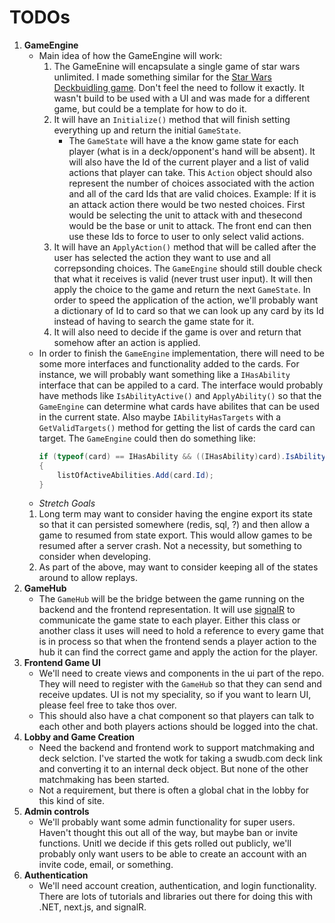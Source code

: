 # TODOs
1. **GameEngine**
   * Main idea of how the GameEngine will work:
     1. The GameEnine will encapsulate a single game of star wars unlimited. I made something similar for the [Star Wars Deckbuidling game](https://github.com/kleer1/swdb/blob/main/Game/SWDBGame.cs). Don't feel the need to follow it exactly. It wasn't build to be used with a UI and was made for a different game, but could be a template for how to do it.
     2. It will have an `Initialize()` method that will finish setting everything up and return the initial `GameState`.
        * The `GameState` will have a the know game state for each player (what is in a deck/opponent's hand will be absent). It will also have the Id of the current player and a list of valid actions that player can take. This `Action` object should also represent the number of choices associated with the action and all of the card Ids that are valid choices. Example: If it is an attack action there would be two nested choices. First would be selecting the unit to attack with and thesecond would be the base or unit to attack. The front end can then use these Ids to force to user to only select valid actions. 
     4. It will have an `ApplyAction()` method that will be called after the user has selected the action they want to use and all correpsonding choices. The `GameEngine` should still double check that what it receives is valid (never trust user input). It will then apply the choice to the game and return the next `GameState`. In order to speed the application of the action, we'll probably want a dictionary of Id to card so that we can look up any card by its Id instead of having to search the game state for it. 
     5. It will also need to decide if the game is over and return that somehow after an action is applied.
   * In order to finish the `GameEngine` implementation, there will  need to be some more interfaces and functionality added to the cards. For instance, we will probably want something like a `IHasAbility` interface that can be appiled to a card. The interface would probably have methods like `IsAbilityActive()` and `ApplyAbility()` so that the `GameEngine` can determine what cards have abilites that can be used in the current state. Also maybe `IAbilityHasTargets` with a `GetValidTargets()` method for getting the list of cards the card can target. The `GameEngine` could then do something like:
      ```csharp
      if (typeof(card) == IHasAbility && ((IHasAbility)card).IsAbilityActive())
      {
          listOfActiveAbilities.Add(card.Id);
      }
      ```
   * _Stretch Goals_
    1. Long term may want to consider having the engine export its state so that it can persisted somewhere (redis, sql, ?) and then allow a game to resumed from state export. This would allow games to be resumed after a server crash. Not a necessity, but something to consider when developing.
    2. As part of the above, may want to consider keeping all of the states around to allow replays.
2. **GameHub**
   * The `GameHub` will be the bridge between the game running on the backend and the frontend representation. It will use [signalR](https://learn.microsoft.com/en-us/aspnet/signalr/overview/getting-started/introduction-to-signalr) to communicate the game state to each player. Either this class or another class it uses will need to hold a reference to every game that is in process so that when the frontend sends a player action to the hub it can find the correct game and apply the action for the player.
3. **Frontend Game UI**
   * We'll need to create views and components in the ui part of the repo. They will need to register with the `GameHub` so that they can send and receive updates. UI is not my speciality, so if you want to learn UI, please feel free to take thos over.
   * This should also have a chat component so that players can talk to each other and both players actions should be logged into the chat.
4. **Lobby and Game Creation**
   * Need the backend and frontend work to support matchmaking and deck selction. I've started the wotk for taking a swudb.com deck link and converting it to an internal deck object. But none of the other matchmaking has been started.
   * Not a requirement, but there is often a global chat in the lobby for this kind of site.
5. **Admin controls**
   * We'll probably want some admin functionality for super users. Haven't thought this out all of the way, but maybe ban or invite functions. Unitl we decide if this gets rolled out publicly, we'll probably only want users to be able to create an account with an invite code, email, or something.
6. **Authentication**
   * We'll need account creation, authentication, and login functionality. There are lots of tutorials and libraries out there for doing this with .NET, next.js, and signalR. 
